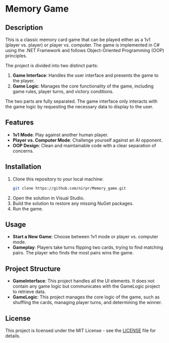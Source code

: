 # Memory Game

## Description
This is a classic memory card game that can be played either as a 1v1 (player vs. player) or player vs. computer. The game is implemented in C# using the .NET Framework and follows Object-Oriented Programming (OOP) principles.

The project is divided into two distinct parts:
1. **Game Interface**: Handles the user interface and presents the game to the player.
2. **Game Logic**: Manages the core functionality of the game, including game rules, player turns, and victory conditions.

The two parts are fully separated. The game interface only interacts with the game logic by requesting the necessary data to display to the user.

## Features
- **1v1 Mode**: Play against another human player.
- **Player vs. Computer Mode**: Challenge yourself against an AI opponent.
- **OOP Design**: Clean and maintainable code with a clear separation of concerns.
  
## Installation
1. Clone this repository to your local machine:
   ```bash
   git clone https://github.com/nirpr/Memory_game.git
2. Open the solution in Visual Studio.
3. Build the solution to restore any missing NuGet packages.
4. Run the game.

## Usage
- **Start a New Game**: Choose between 1v1 mode or player vs. computer mode.   
- **Gameplay**: Players take turns flipping two cards, trying to find matching pairs. The player who finds the most pairs wins the game.

## Project Structure
- **GameInterface**: This project handles all the UI elements. It does not contain any game logic but communicates with the GameLogic project to retrieve data.
- **GameLogic**: This project manages the core logic of the game, such as shuffling the cards, managing player turns, and determining the winner.

## License
This project is licensed under the MIT License - see the [LICENSE](LICENSE) file for details.











